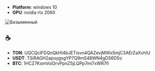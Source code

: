 - **Platform**: windows 10
- **GPU**: nvidia rtx 2060 

![Безымянный](https://github.com/user-attachments/assets/dda3b96e-2f13-485b-b9cd-b45505c86bce)

## ☕️
- **TON**: UQCQclFDQnQkHI4bJETisvn4QAZevjMWx5mjC3AErZaXvhlU
- **USDT**: TSiRAGH2apuygsgYP7Q9mS48WN4gDS6D5o
- **BTC**: 1HCZ7KsmVoiDrvPpnZ5jLQPp7mi7xWR7fi
